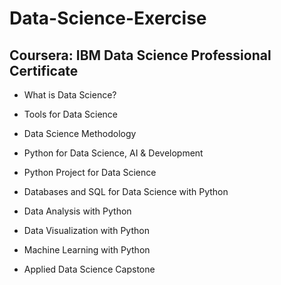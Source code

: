 # Data-Science-Exercise
## Coursera: IBM Data Science Professional Certificate

- What is Data Science?

- Tools for Data Science

- Data Science Methodology
  
- Python for Data Science, AI & Development

- Python Project for Data Science

- Databases and SQL for Data Science with Python

- Data Analysis with Python

- Data Visualization with Python

- Machine Learning with Python

- Applied Data Science Capstone
